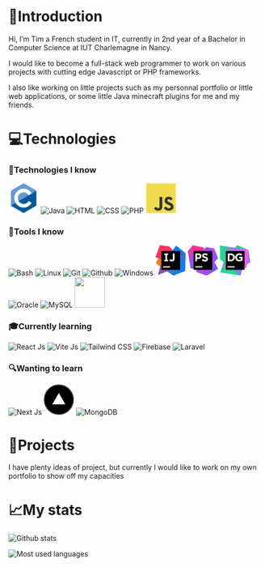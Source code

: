 # 👋Introduction 

Hi, I’m Tim a French student in IT, currently in 2nd year of a Bachelor in Computer Science at IUT Charlemagne in Nancy.

I would like to become a full-stack web programmer to work on various projects with cutting edge Javascript or PHP frameworks.

I also like working on little projects such as my personnal portfolio or little web applications, or some 
little Java minecraft plugins for me and my friends.

# 💻Technologies

### 📱Technologies I know
<p align="left">
  <img src="https://raw.githubusercontent.com/devicons/devicon/master/icons/c/c-original.svg" alt="C" width="60" height="60"/>
  <img src="https://www.vectorlogo.zone/logos/java/java-icon.svg" alt="Java" width="60" height="60"/>
  <img src="https://www.vectorlogo.zone/logos/w3_html5/w3_html5-icon.svg" alt="HTML" width="60" height="60"/>
  <img src="https://www.vectorlogo.zone/logos/w3_css/w3_css-icon.svg" alt="CSS" width="60" height="60"/>
  <img src="https://www.vectorlogo.zone/logos/php/php-icon.svg" alt="PHP" width="60" height="60"/>
  <img src="https://raw.githubusercontent.com/devicons/devicon/master/icons/javascript/javascript-original.svg" alt="Javascript" width="60" height="60"/>
</p>

### 🔨Tools I know
<p align="left">
  <img src="https://www.vectorlogo.zone/logos/gnu_bash/gnu_bash-icon.svg" alt="Bash" width="60" height="60"/>
  <img src="https://www.vectorlogo.zone/logos/linux/linux-icon.svg" alt="Linux" width="60" height="60"/>
  <img src="https://www.vectorlogo.zone/logos/git-scm/git-scm-icon.svg" alt="Git" width="60" height="60"/>
  <img src="https://www.vectorlogo.zone/logos/github/github-tile.svg" alt="Github" width="60" height="60"/>
  <img src="https://devicons.railway.app/i/w11.svg" alt="Windows" width="60" height="60"/>
  <img src="icons/intellij.png" alt="Intellij" width="60" height="60"/>
  <img src="icons/phpstorm.png" alt="PhpStorm" width="60" height="60"/>
  <img src="icons/datagrip.png" alt="Datagrip" width="60" height="60"/>
  <img src="https://www.vectorlogo.zone/logos/oracle/oracle-icon.svg" alt="Oracle" width="60" height="60"/>
  <img src="https://devicons.railway.app/i/mysql.svg" alt="MySQL" width="60" height="60"/>
  <img src="https://www.vectorlogo.zone/logos/mariadb/mariadb-icon.svg" width="60" height="60"/>
</p>

### 🎓Currently learning
<p align="left">
  <img src="https://devicons.railway.app/i/react.svg" alt="React Js" width="60" height="60"/>
  <img src="https://devicons.railway.app/i/vitejs.svg" alt="Vite Js" width="60" height="60"/>
  <img src="https://www.vectorlogo.zone/logos/tailwindcss/tailwindcss-icon.svg" alt="Tailwind CSS" width="60" height="60"/>
  <img src="https://devicons.railway.app/i/firebase.svg" alt="Firebase" width="60" height="60"/>
  <img src="https://devicons.railway.app/i/laravel.svg" alt="Laravel" width="60" height="60"/>
</p>

### 🔍Wanting to learn
<p align="left">
  <img src="https://devicons.railway.app/i/nextjs-light.svg" alt="Next Js" width="60" height="60"/>
  <img src="icons/vercel.png" alt="Vercel" width="60" height="60"/>
  <img src="https://devicons.railway.app/i/mongodb.svg" alt="MongoDB" width="60" height="60"/>
</p>

# 🚀Projects
I have plenty ideas of project, but currently I would like to work on my own portfolio to show off my capacities

# 📈My stats
![Github stats](https://github-readme-stats.vercel.app/api?username=timeuh&count_private=true&theme=onedark&show_icons=true&hide=issues,contribs&custom_title=Timeuh%27s%20Github%20Stats)

![Most used languages](https://github-readme-stats.vercel.app/api/top-langs/?username=anuraghazra&theme=onedark&layout=compact)
